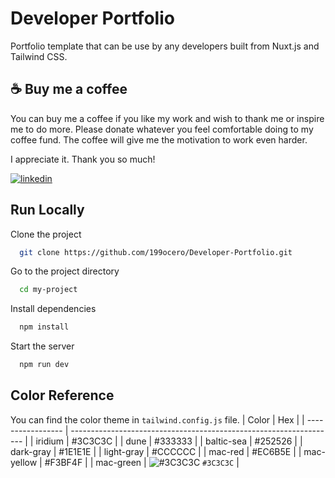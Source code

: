 # Developer Portfolio

Portfolio template that can be use by any developers built from Nuxt.js and Tailwind CSS.

## ☕ Buy me a coffee

You can buy me a coffee if you like my work and wish to thank me or inspire me to do more.
Please donate whatever you feel comfortable doing to my coffee fund.
The coffee will give me the motivation to work even harder.

I appreciate it. Thank you so much!

[![linkedin](https://storage.ko-fi.com/cdn/kofi2.png?v=3)](https://ko-fi.com/jaocero)

## Run Locally

Clone the project

```bash
  git clone https://github.com/199ocero/Developer-Portfolio.git
```

Go to the project directory

```bash
  cd my-project
```

Install dependencies

```bash
  npm install
```

Start the server

```bash
  npm run dev
```

## Color Reference

You can find the color theme in `tailwind.config.js` file.
| Color | Hex |
| ----------------- | ------------------------------------------------------------------ |
| iridium | #3C3C3C |
| dune | #333333 |
| baltic-sea | #252526 |
| dark-gray | #1E1E1E |
| light-gray | #CCCCCC |
| mac-red | #EC6B5E |
| mac-yellow | #F3BF4F |
| mac-green | ![#3C3C3C](https://placehold.co/15x15/3C3C3C/3C3C3C.png) `#3C3C3C` |
